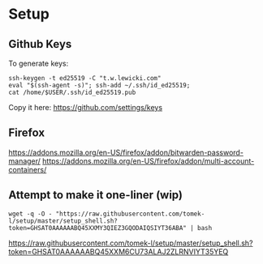 # Setup




## Github Keys

To generate keys:
```
ssh-keygen -t ed25519 -C "t.w.lewicki.com"
eval "$(ssh-agent -s)"; ssh-add ~/.ssh/id_ed25519;
cat /home/$USER/.ssh/id_ed25519.pub
```

Copy it here:
https://github.com/settings/keys


## Firefox

https://addons.mozilla.org/en-US/firefox/addon/bitwarden-password-manager/
https://addons.mozilla.org/en-US/firefox/addon/multi-account-containers/


## Attempt to make it one-liner (wip)
```shell
wget -q -O - "https://raw.githubusercontent.com/tomek-l/setup/master/setup_shell.sh?token=GHSAT0AAAAAABQ45XXMY3QIEZ3GQODAIQSIYT36ABA" | bash
```
https://raw.githubusercontent.com/tomek-l/setup/master/setup_shell.sh?token=GHSAT0AAAAAABQ45XXM6CU73ALAJ2ZLRNVIYT35YEQ